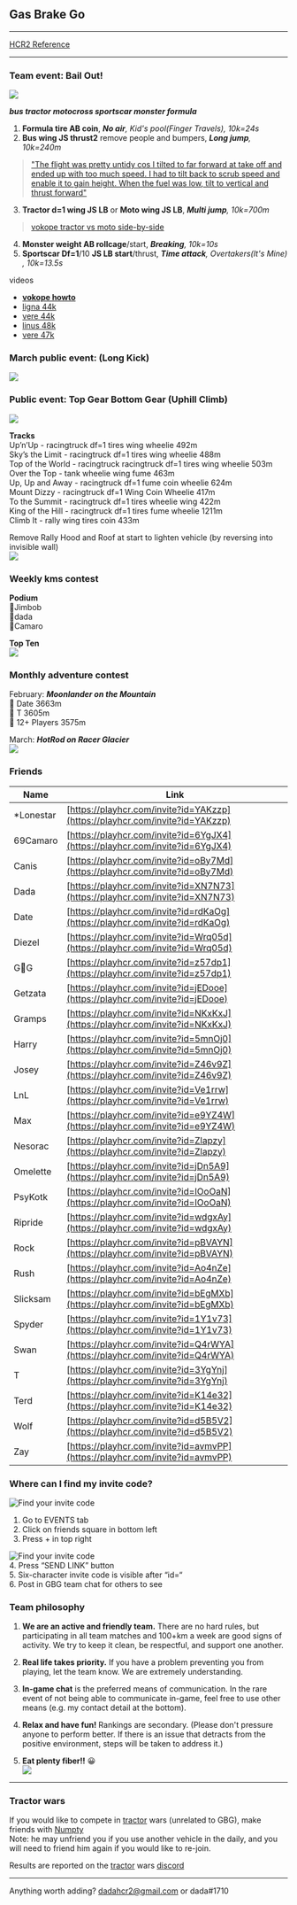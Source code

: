 ## Gas Brake Go   
***  
[HCR2 Reference](https://dadahcr2.github.io/hcr2/)  
* * *  
### Team event: Bail Out!
![](https://cdn.discordapp.com/attachments/750874271022317678/815467200374636574/image0.png)

 ***bus tractor motocross sportscar monster formula***

1.  **Formula tire AB coin**,  _**No air**, Kid's pool(Finger Travels), 10k=24s_
2.  **Bus wing JS thrust2** remove people and bumpers,  _**Long jump**, 10k=240m_
   > ["The flight was pretty untidy cos I tilted to far forward at take off and ended up with too much speed. I had to tilt back to scrub speed and enable it to gain height. When the fuel was low, tilt to vertical and thrust forward"](https://cdn.discordapp.com/attachments/667836046733738080/815795280024829972/Hill_Climb_Racing_2_2021-03-01-16-51-18.mp4)
3.  **Tractor d=1 wing JS LB** or **Moto wing JS LB**,  _**Multi jump**, 10k=700m_
   > [vokope tractor vs moto side-by-side](https://youtu.be/4-Jmy4ejrJI)
4.  **Monster weight AB rollcage**/start, _**Breaking**, 10k=10s_
5.  **Sportscar Df=1**/10 **JS LB start**/thrust,  _**Time attack**, Overtakers(It's Mine) , 10k=13.5s_

videos
- [**vokope howto**](https://youtu.be/lf1tRm8KT6U)
- [ligna 44k](https://youtu.be/ZEMWWIsItsQ)
- [vere 44k](https://youtu.be/QC5Chv1YNcM)
- [linus 48k](https://youtu.be/fk-TQVRKD8M)
- [vere 47k](https://youtu.be/2Vyc-oSetV4)

### March public event: (Long Kick)
![](https://cdn.discordapp.com/attachments/750906124454330429/813553824345620480/image0.png)
### Public event: Top Gear Bottom Gear (Uphill Climb)
![](https://pbs.twimg.com/media/Eu_VUTJXAAc5Rxg.jpg:small)

**Tracks**  
Up’n’Up - racingtruck df=1 tires wing wheelie 492m   
Sky’s the Limit - racingtruck df=1 tires wing wheelie 488m   
Top of the World - racingtruck racingtruck df=1 tires wing wheelie 503m   
Over the Top -  tank wheelie wing fume 463m   
Up, Up and Away - racingtruck df=1 fume coin wheelie 624m  
Mount Dizzy - racingtruck df=1 Wing Coin Wheelie 417m  
To the Summit - racingtruck df=1 tires wheelie wing 422m  
King of the Hill - racingtruck df=1 tires fume wheelie 1211m  
Climb It - rally wing tires coin 433m   

Remove Rally Hood and Roof at start to lighten vehicle (by reversing into invisible wall)   
 ![](https://cdn.discordapp.com/attachments/638501746272108558/799221963687723038/image0.gif)

### Weekly kms contest  
**Podium**  
🥇Jimbob  
🥈dada   
🥉Camaro

**Top Ten**  
![](https://cdn.discordapp.com/attachments/777301191474282546/815781323167367188/image0.png)

### Monthly adventure contest  
February: ***Moonlander on the Mountain***  
🥇 Date 3663m  
🥈 T 3605m  
🥉 12+ Players 3575m

March: ***HotRod on Racer Glacier***  
![](https://cdn.discordapp.com/attachments/776132655192211478/815951591277461524/image0.gif)

### Friends

Name | Link
-- | --
*Lonestar | [https://playhcr.com/invite?id=YAKzzp](https://playhcr.com/invite?id=YAKzzp)
69Camaro | [https://playhcr.com/invite?id=6YgJX4](https://playhcr.com/invite?id=6YgJX4)
Canis | [https://playhcr.com/invite?id=oBy7Md](https://playhcr.com/invite?id=oBy7Md)
Dada | [https://playhcr.com/invite?id=XN7N73](https://playhcr.com/invite?id=XN7N73)
Date | [https://playhcr.com/invite?id=rdKaOg](https://playhcr.com/invite?id=rdKaOg)
Diezel | [https://playhcr.com/invite?id=Wrq05d](https://playhcr.com/invite?id=Wrq05d)
G🐝G | [https://playhcr.com/invite?id=z57dp1](https://playhcr.com/invite?id=z57dp1)
Getzata | [https://playhcr.com/invite?id=jEDooe](https://playhcr.com/invite?id=jEDooe)
Gramps | [https://playhcr.com/invite?id=NKxKxJ](https://playhcr.com/invite?id=NKxKxJ)
Harry | [https://playhcr.com/invite?id=5mnOj0](https://playhcr.com/invite?id=5mnOj0)
Josey | [https://playhcr.com/invite?id=Z46v9Z](https://playhcr.com/invite?id=Z46v9Z)
LnL | [https://playhcr.com/invite?id=Ve1rrw](https://playhcr.com/invite?id=Ve1rrw)
Max | [https://playhcr.com/invite?id=e9YZ4W](https://playhcr.com/invite?id=e9YZ4W)
Nesorac | [https://playhcr.com/invite?id=Zlapzy](https://playhcr.com/invite?id=Zlapzy)
Omelette | [https://playhcr.com/invite?id=jDn5A9](https://playhcr.com/invite?id=jDn5A9)
PsyKotk | [https://playhcr.com/invite?id=IOoOaN](https://playhcr.com/invite?id=IOoOaN)
Ripride | [https://playhcr.com/invite?id=wdgxAy](https://playhcr.com/invite?id=wdgxAy)
Rock | [https://playhcr.com/invite?id=pBVAYN](https://playhcr.com/invite?id=pBVAYN)
Rush | [https://playhcr.com/invite?id=Ao4nZe](https://playhcr.com/invite?id=Ao4nZe)
Slicksam | [https://playhcr.com/invite?id=bEgMXb](https://playhcr.com/invite?id=bEgMXb)
Spyder | [https://playhcr.com/invite?id=1Y1v73](https://playhcr.com/invite?id=1Y1v73)
Swan | [https://playhcr.com/invite?id=Q4rWYA](https://playhcr.com/invite?id=Q4rWYA)
T | [https://playhcr.com/invite?id=3YgYnj](https://playhcr.com/invite?id=3YgYnj)
Terd | [https://playhcr.com/invite?id=K14e32](https://playhcr.com/invite?id=K14e32)
Wolf | [https://playhcr.com/invite?id=d5B5V2](https://playhcr.com/invite?id=d5B5V2)
Zay | [https://playhcr.com/invite?id=avmvPP](https://playhcr.com/invite?id=avmvPP)

### Where can I find my invite code?
![Find your invite code](https://i.imgur.com/WiWRznr.jpg)
1. Go to EVENTS tab  
2. Click on friends square in bottom left 
3. Press + in top right

![Find your invite code](https://i.imgur.com/lw0A9k3.jpg)  
4. Press “SEND LINK” button    
5. Six-character invite code is visible after “id=“    
6. Post in GBG team chat for others to see
  
### Team philosophy
1. **We are an active and friendly team.** There are no hard rules, but participating in all team matches and 100+km a week are good signs of activity. We try to keep it clean, be respectful, and support one another. 

2. **Real life takes priority.** If you have a problem preventing you from playing, let the team know. We are extremely understanding.

3. **In-game chat** is the preferred means of communication. In the rare event of not being able to communicate in-game, feel free to use other means (e.g. my contact detail at the bottom).

4. **Relax and have fun!**  Rankings are secondary. (Please don't pressure anyone to perform better. If there is an issue that detracts from the positive environment, steps will be taken to address it.) 

5. **Eat plenty fiber!!** 😀  
![](https://cdn.discordapp.com/attachments/616461538978693141/739209195382898837/image0.jpg)

***  
### Tractor wars 
If you would like to compete in [tractor](https://rentry.co/hcr2vehicles#tractor) wars (unrelated to GBG), make friends with [Numpty](https://playhcr.com/invite?id=95Pyg5)  
Note: he may unfriend you if you use another vehicle in the daily, and you will need to friend him again if you would like to re-join. 

Results are reported on the [tractor](https://rentry.co/hcr2vehicles#tractor)  wars [discord](https://discord.gg/ND6avWY)  

***  
Anything worth adding?  dadahcr2@gmail.com or dada#1710

